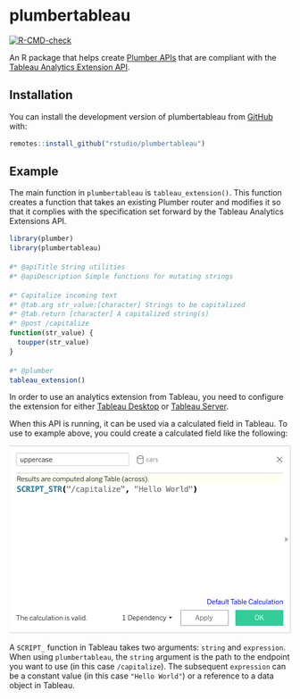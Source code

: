 
# plumbertableau

<!-- badges: start -->
[![R-CMD-check](https://github.com/rstudio/plumbertableau/workflows/R-CMD-check/badge.svg)](https://github.com/rstudio/plumbertableau/actions)
<!-- badges: end -->

An R package that helps create [Plumber APIs](https://www.rplumber.io/) that are
compliant with the [Tableau Analytics Extension
API](https://tableau.github.io/analytics-extensions-api/#).

## Installation

You can install the development version of plumbertableau from
[GitHub](https://github.com/rstudio/plumbertableau) with:

``` r
remotes::install_github("rstudio/plumbertableau")
```

## Example

The main function in `plumbertableau` is `tableau_extension()`. This function creates a
function that takes an existing Plumber router and modifies it so that it
complies with the specification set forward by the Tableau Analytics Extensions
API.

``` r
library(plumber)
library(plumbertableau)

#* @apiTitle String utilities
#* @apiDescription Simple functions for mutating strings

#* Capitalize incoming text
#* @tab.arg str_value:[character] Strings to be capitalized
#* @tab.return [character] A capitalized string(s)
#* @post /capitalize
function(str_value) {
  toupper(str_value)
}

#* @plumber
tableau_extension()
```

In order to use an analytics extension from Tableau, you need to configure the
extension for either [Tableau
Desktop](https://tableau.github.io/analytics-extensions-api/docs/ae_connect_desktop.html)
or [Tableau
Server](https://tableau.github.io/analytics-extensions-api/docs/ae_connect_server.html).

When this API is running, it can be used via a calculated field in Tableau. To
use to example above, you could create a calculated field like the following:

![Calculated field screen shot](man/figures/calculated-field.png)

A `SCRIPT_` function in Tableau takes two arguments: `string` and `expression`.
When using `plumbertableau`, the `string` argument is the path to the endpoint
you want to use (in this case `/capitalize`). The subsequent `expression` can be
a constant value (in this case `"Hello World"`) or a reference to a data object
in Tableau.

